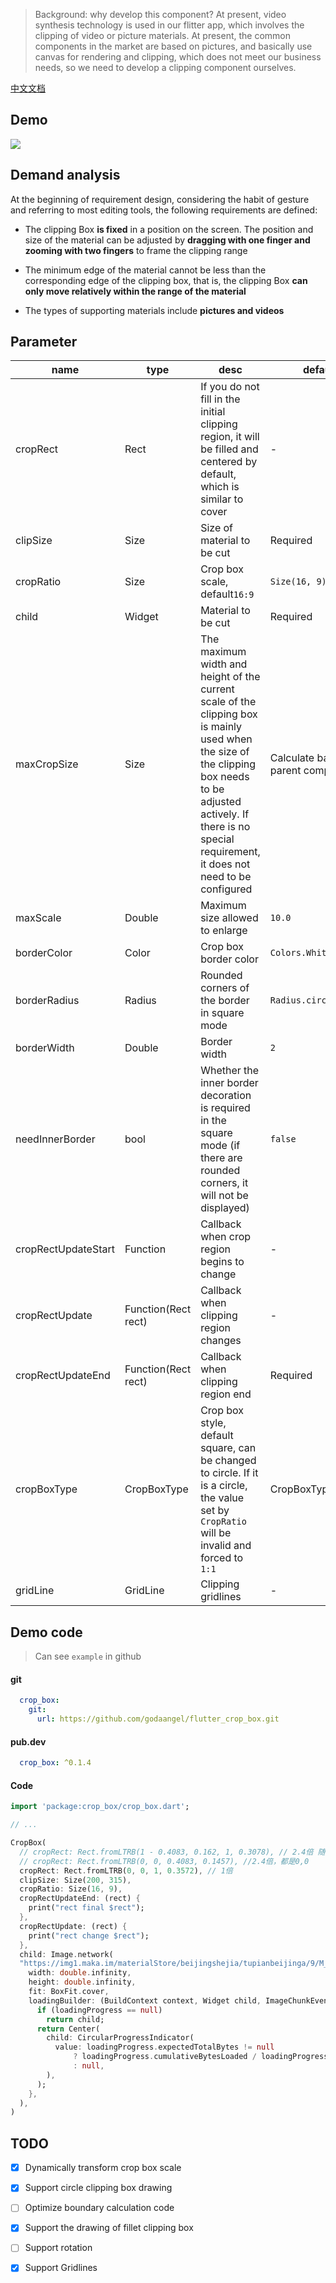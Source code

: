> Background: why develop this component? At present, video synthesis technology is used in our flitter app, which involves the clipping of video or picture materials. At present, the common components in the market are based on pictures, and basically use canvas for rendering and clipping, which does not meet our business needs, so we need to develop a clipping component ourselves.

[中文文档](https://github.com/godaangel/flutter_crop_box/blob/master/doc/README_ZH.md)

## Demo

![](https://github.com/godaangel/flutter_crop_box/blob/master/gif/5e941f8d-39a2-45da-9c8c-9eb2f6513498.gif)

## Demand analysis

At the beginning of requirement design, considering the habit of gesture and referring to most editing tools, the following requirements are defined:

- The clipping Box **is fixed** in a position on the screen. The position and size of the material can be adjusted by **dragging with one finger and zooming with two fingers** to frame the clipping range

- The minimum edge of the material cannot be less than the corresponding edge of the clipping box, that is, the clipping Box **can only move relatively within the range of the material**

- The types of supporting materials include **pictures and videos**

## Parameter

| name | type | desc | default |
| --- | --- | --- | --- |
| cropRect | Rect | If you do not fill in the initial clipping region, it will be filled and centered by default, which is similar to cover | - |
| clipSize | Size | Size of material to be cut | Required |
| cropRatio | Size | Crop box scale, default`16:9` | `Size(16, 9)` |
| child | Widget | Material to be cut | Required |
| maxCropSize | Size | The maximum width and height of the current scale of the clipping box is mainly used when the size of the clipping box needs to be adjusted actively. If there is no special requirement, it does not need to be configured | Calculate based on parent component |
| maxScale | Double | Maximum size allowed to enlarge | `10.0` |
| borderColor | Color | Crop box border color | `Colors.White` |
| borderRadius | Radius | Rounded corners of the border in square mode | `Radius.circular(0)` |
| borderWidth | Double | Border width | `2` |
| needInnerBorder | bool | Whether the inner border decoration is required in the square mode (if there are rounded corners, it will not be displayed) | `false` |
| cropRectUpdateStart | Function | Callback when crop region begins to change | - |
| cropRectUpdate | Function(Rect rect) | Callback when clipping region changes | - |
| cropRectUpdateEnd | Function(Rect rect) | Callback when clipping region end | Required |
| cropBoxType | CropBoxType | Crop box style, default square, can be changed to circle. If it is a circle, the value set by `CropRatio` will be invalid and forced to `1:1` | CropBoxType.Square |
| gridLine | GridLine | Clipping gridlines | - |

## Demo code

> Can see `example` in github

#### git
```yaml
  crop_box:
    git:
      url: https://github.com/godaangel/flutter_crop_box.git
```

#### pub.dev
```yaml
  crop_box: ^0.1.4
```

#### Code
```dart
import 'package:crop_box/crop_box.dart';

// ...

CropBox(
  // cropRect: Rect.fromLTRB(1 - 0.4083, 0.162, 1, 0.3078), // 2.4倍 随机位置
  // cropRect: Rect.fromLTRB(0, 0, 0.4083, 0.1457), //2.4倍，都是0,0
  cropRect: Rect.fromLTRB(0, 0, 1, 0.3572), // 1倍
  clipSize: Size(200, 315),
  cropRatio: Size(16, 9),
  cropRectUpdateEnd: (rect) {
    print("rect final $rect");
  },
  cropRectUpdate: (rect) {
    print("rect change $rect");
  },
  child: Image.network(
  "https://img1.maka.im/materialStore/beijingshejia/tupianbeijinga/9/M_7TNT6NIM/M_7TNT6NIM_v1.jpg",
    width: double.infinity,
    height: double.infinity,
    fit: BoxFit.cover,
    loadingBuilder: (BuildContext context, Widget child, ImageChunkEvent loadingProgress) {
      if (loadingProgress == null)
        return child;
      return Center(
        child: CircularProgressIndicator(
          value: loadingProgress.expectedTotalBytes != null
              ? loadingProgress.cumulativeBytesLoaded / loadingProgress.expectedTotalBytes
              : null,
        ),
      );
    },
  ),
)
```

## TODO

* [x] Dynamically transform crop box scale

* [x] Support circle clipping box drawing

* [ ] Optimize boundary calculation code

* [x] Support the drawing of fillet clipping box

* [ ] Support rotation

* [x] Support Gridlines

